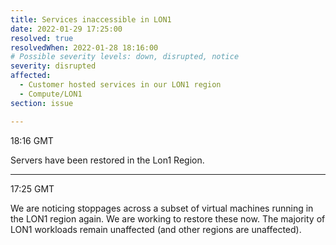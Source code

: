 ```yaml
---
title: Services inaccessible in LON1
date: 2022-01-29 17:25:00
resolved: true
resolvedWhen: 2022-01-28 18:16:00
# Possible severity levels: down, disrupted, notice
severity: disrupted
affected:
  - Customer hosted services in our LON1 region
  - Compute/LON1
section: issue

---
```


18:16 GMT

Servers have been restored in the Lon1 Region.

---

17:25 GMT

We are noticing stoppages across a subset of virtual machines running in the LON1 region again. We are working to restore these now. The majority of LON1 workloads remain unaffected (and other regions are unaffected).
